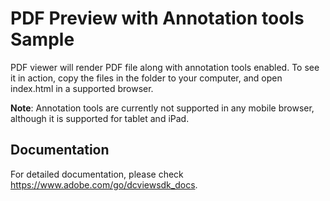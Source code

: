 # PDF Preview with Annotation tools Sample

PDF viewer will render PDF file along with annotation tools enabled.
To see it in action, copy the files in the folder to your computer, and open index.html in a supported browser.

**Note**: Annotation tools are currently not supported in any mobile browser, although it is supported for tablet and iPad.

## Documentation

For detailed documentation, please check https://www.adobe.com/go/dcviewsdk_docs.
